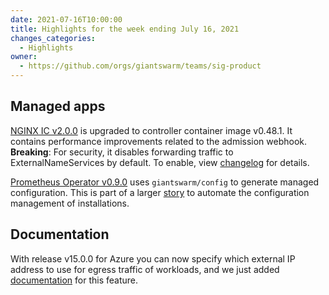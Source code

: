 ```yaml
---
date: 2021-07-16T10:00:00
title: Highlights for the week ending July 16, 2021
changes_categories:
  - Highlights
owner:
  - https://github.com/orgs/giantswarm/teams/sig-product
---
```


## Managed apps

[NGINX IC v2.0.0](https://docs.giantswarm.io/changes/managed-apps/nginx-ingress-controller-app/v2.0.0/) is upgraded to controller container image v0.48.1. It contains performance improvements related to the admission webhook. **Breaking**: For security, it disables forwarding traffic to ExternalNameServices by default. To enable, view [changelog](https://docs.giantswarm.io/changes/managed-apps/nginx-ingress-controller-app/v2.0.0/) for details.

[Prometheus Operator v0.9.0](https://docs.giantswarm.io/changes/managed-apps/prometheus-operator-app/v0.9.0/) uses `giantswarm/config` to generate managed configuration. This is part of a larger [story](https://github.com/giantswarm/roadmap/issues/121) to automate the configuration management of installations.

## Documentation

With release v15.0.0 for Azure you can now specify which external IP address to use for egress traffic of workloads, and we just added [documentation](https://docs.giantswarm.io/advanced/egress-ip-address-azure/) for this feature.
